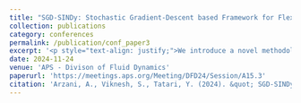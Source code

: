 ```yaml
---
title: "SGD-SINDy: Stochastic Gradient-Descent based Framework for Flexible System Identification"
collection: publications
category: conferences
permalink: /publication/conf_paper3
excerpt: '<p style="text-align: justify;">We introduce a novel methodology within the Sparse Identification of Nonlinear Dynamical Systems (SINDy) framework, called SGD-SINDy, which utilizes stochastic gradient descent (SGD) optimization to improve parameter identification while reducing reliance on predefined candidate libraries. Unlike traditional SINDy, SGD-SINDy efficiently identifies parameters without prior knowledge of linear distributions or nonlinear characteristics such as frequencies and bandwidths. It also streamlines hyperparameter tuning by optimizing them concurrently during the process. Our approach demonstrates significant effectiveness across various dynamical systems, including harmonic oscillators, Van der Pol oscillators, chaotic ABC flow, and reaction kinetics, showcasing substantial improvements in parameter identification, particularly in nonlinear contexts. This highlights the potential of SGD optimization to advance SINDy-based analyses.</p>'
date: 2024-11-24
venue: 'APS - Divison of Fluid Dynamics'
paperurl: 'https://meetings.aps.org/Meeting/DFD24/Session/A15.3'
citation: 'Arzani, A., Viknesh, S., Tatari, Y. (2024). &quot; SGD-SINDy: Stochastic Gradient-Descent based Framework for Flexible System Identification.&quot; <i>APS-DFD Conference</i>.'
---
```

